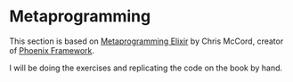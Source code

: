 # Metaprogramming

This section is based on [Metaprogramming Elixir](https://www.goodreads.com/book/show/38813643-metaprogramming-elixir) by Chris McCord, creator of [Phoenix Framework](https://phoenixframework.org/).

I will be doing the exercises and replicating the code on the book by hand.